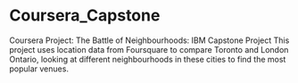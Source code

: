 # Coursera_Capstone
Coursera Project:
The Battle of Neighbourhoods: IBM Capstone Project
This project uses location data from Foursquare to compare Toronto and London Ontario, looking at different neighbourhoods in these cities to find the most popular venues.
